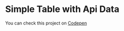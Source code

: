 # Simple Table with Api Data

You can check this project on [Codepen](https://codepen.io/neslihanorhan/full/KKNNMbP)